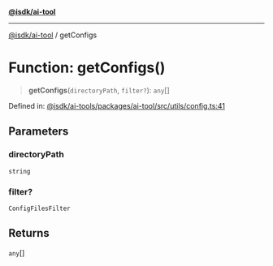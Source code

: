 [**@isdk/ai-tool**](../README.md)

***

[@isdk/ai-tool](../globals.md) / getConfigs

# Function: getConfigs()

> **getConfigs**(`directoryPath`, `filter?`): `any`[]

Defined in: [@isdk/ai-tools/packages/ai-tool/src/utils/config.ts:41](https://github.com/isdk/ai-tool.js/blob/e883e341c67e937e7d3a3e95e8bc56844896f5a3/src/utils/config.ts#L41)

## Parameters

### directoryPath

`string`

### filter?

`ConfigFilesFilter`

## Returns

`any`[]
